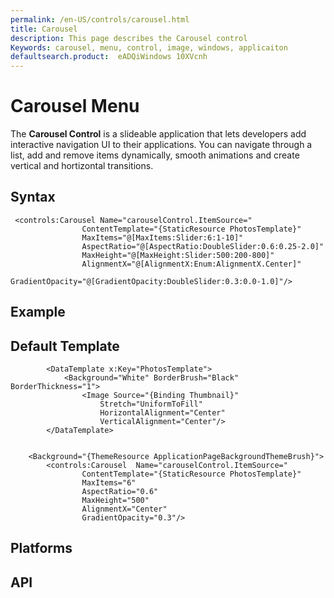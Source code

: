 ```yaml
---
permalink: /en-US/controls/carousel.html
title: Carousel
description: This page describes the Carousel control
Keywords: carousel, menu, control, image, windows, applicaiton
defaultsearch.product:  eADQiWindows 10XVcnh 
---
```


# Carousel Menu
The **Carousel Control** is a slideable application that lets developers add interactive navigation UI to their applications. You can navigate through a list, add and remove items dynamically, smooth animations and create vertical and hortizontal transitions. 
 

## Syntax 
```xaml
 <controls:Carousel Name="carouselControl.ItemSource="
                ContentTemplate="{StaticResource PhotosTemplate}"
                MaxItems="@[MaxItems:Slider:6:1-10]"
                AspectRatio="@[AspectRatio:DoubleSlider:0.6:0.25-2.0]"
                MaxHeight="@[MaxHeight:Slider:500:200-800]"
                AlignmentX="@[AlignmentX:Enum:AlignmentX.Center]"
                GradientOpacity="@[GradientOpacity:DoubleSlider:0.3:0.0-1.0]"/>
```          

## Example


## Default Template 
```xaml
        <DataTemplate x:Key="PhotosTemplate">
            <Background="White" BorderBrush="Black" BorderThickness="1">
                <Image Source="{Binding Thumbnail}"
                    Stretch="UniformToFill"
                    HorizontalAlignment="Center"
                    VerticalAlignment="Center"/>
        </DataTemplate>


    <Background="{ThemeResource ApplicationPageBackgroundThemeBrush}">
        <controls:Carousel  Name="carouselControl.ItemSource="
                ContentTemplate="{StaticResource PhotosTemplate}"
                MaxItems="6"
                AspectRatio="0.6"
                MaxHeight="500"
                AlignmentX="Center"
                GradientOpacity="0.3"/>
```

## Platforms 

## API 
